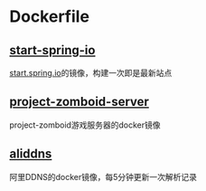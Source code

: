 # Dockerfile
## [start-spring-io](https://github.com/XanderYe/dockerfile/tree/master/start-spring-io)
[start.spring.io](https://start.spring.io/)的镜像，构建一次即是最新站点

## [project-zomboid-server](https://github.com/XanderYe/dockerfile/tree/master/project-zomboid-server)
project-zomboid游戏服务器的docker镜像

## [aliddns](https://github.com/XanderYe/dockerfile/tree/master/aliddns)
阿里DDNS的docker镜像，每5分钟更新一次解析记录
